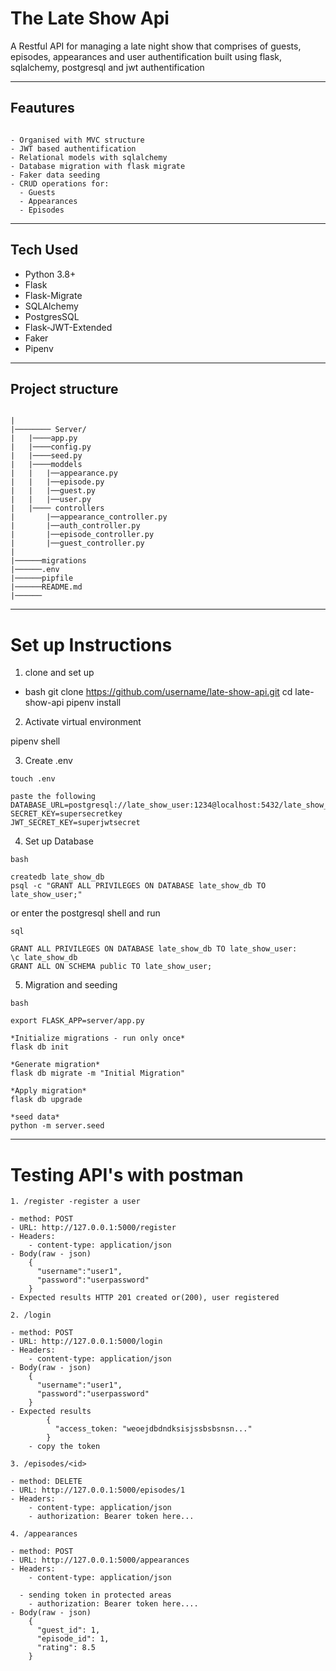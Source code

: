 # The Late Show Api

A Restful API for managing a late night show that comprises of guests, episodes, appearances and user authentification built using flask, sqlalchemy, postgresql and jwt authentification

---

## Feautures

```

- Organised with MVC structure
- JWT based authentification
- Relational models with sqlalchemy
- Database migration with flask migrate
- Faker data seeding
- CRUD operations for:
  - Guests
  - Appearances
  - Episodes

```

---

## Tech Used

- Python 3.8+
- Flask
- Flask-Migrate
- SQLAlchemy
- PostgresSQL
- Flask-JWT-Extended
- Faker
- Pipenv
---

## Project structure
```

|
|──────── Server/
|   |────app.py
|   |────config.py
|   |────seed.py
|   |────moddels
|   |   |──appearance.py
|   |   |──episode.py
|   |   |──guest.py
|   |   |──user.py
|   |──── controllers
|       |──appearance_controller.py
|       |──auth_controller.py
|       |──episode_controller.py
|       |──guest_controller.py
|
|──────migrations
|──────.env
|──────pipfile
|──────README.md
|──────

```
---

# Set up Instructions


1. clone and set up


- bash
git clone https://github.com/username/late-show-api.git
cd late-show-api
pipenv install

2. Activate virtual environment

pipenv shell

3. Create .env

```
touch .env

paste the following
DATABASE_URL=postgresql://late_show_user:1234@localhost:5432/late_show_db
SECRET_KEY=supersecretkey
JWT_SECRET_KEY=superjwtsecret

```

4. Set up Database

```
bash

createdb late_show_db
psql -c "GRANT ALL PRIVILEGES ON DATABASE late_show_db TO late_show_user;"

```
or enter the postgresql shell and run

```
sql

GRANT ALL PRIVILEGES ON DATABASE late_show_db TO late_show_user:
\c late_show_db
GRANT ALL ON SCHEMA public TO late_show_user;
```

5. Migration and seeding

```
bash

export FLASK_APP=server/app.py

*Initialize migrations - run only once*
flask db init

*Generate migration*
flask db migrate -m "Initial Migration"

*Apply migration*
flask db upgrade

*seed data*
python -m server.seed
```

---

# Testing API's with postman

```
1. /register -register a user

- method: POST
- URL: http://127.0.0.1:5000/register
- Headers:
    - content-type: application/json
- Body(raw - json)
    {
      "username":"user1",
      "password":"userpassword"
    }
- Expected results HTTP 201 created or(200), user registered

```
```
2. /login

- method: POST
- URL: http://127.0.0.1:5000/login
- Headers:
    - content-type: application/json
- Body(raw - json)
    {
      "username":"user1",
      "password":"userpassword"
    }
- Expected results
        {
          "access_token: "weoejdbdndksisjssbsbsnsn..."
        }
    - copy the token

```  
```
3. /episodes/<id>

- method: DELETE
- URL: http://127.0.0.1:5000/episodes/1
- Headers:
    - content-type: application/json
    - authorization: Bearer token here...
```

```
4. /appearances

- method: POST
- URL: http://127.0.0.1:5000/appearances
- Headers:
    - content-type: application/json

  - sending token in protected areas
    - authorization: Bearer token here....
- Body(raw - json)
    {
      "guest_id": 1,
      "episode_id": 1,
      "rating": 8.5
    }
```